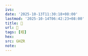 ```yaml
---
ivs:
date: '2025-10-13T11:30:18+08:00'
lastmod: '2025-10-14T06:42:23+08:00'
title: 󰥒
url: 󰥒
tags: [䀴]
hex: 
src: GHZR
note:
---
```

